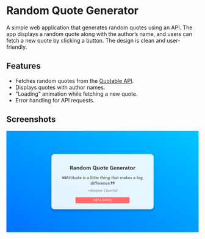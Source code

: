 # Random Quote Generator

A simple web application that generates random quotes using an API. The app displays a random quote along with the author’s name, and users can fetch a new quote by clicking a button. The design is clean and user-friendly.


## Features

- Fetches random quotes from the [Quotable API](https://api.quotable.io/quotes/random).
- Displays quotes with author names.
- "Loading" animation while fetching a new quote.
- Error handling for API requests.

## Screenshots

![Random Quote Generator Screenshot](screenshot1.png)
